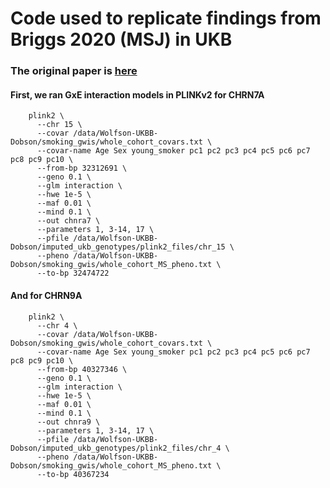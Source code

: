 # Code used to replicate findings from Briggs 2020 (MSJ) in UKB

### The original paper is [here](https://journals.sagepub.com/doi/full/10.1177/1352458520958361#bibr14-1352458520958361)

#### First, we ran GxE interaction models in PLINKv2 for CHRN7A
        plink2 \
          --chr 15 \
          --covar /data/Wolfson-UKBB-Dobson/smoking_gwis/whole_cohort_covars.txt \
          --covar-name Age Sex young_smoker pc1 pc2 pc3 pc4 pc5 pc6 pc7 pc8 pc9 pc10 \
          --from-bp 32312691 \
          --geno 0.1 \
          --glm interaction \
          --hwe 1e-5 \
          --maf 0.01 \
          --mind 0.1 \
          --out chnra7 \
          --parameters 1, 3-14, 17 \
          --pfile /data/Wolfson-UKBB-Dobson/imputed_ukb_genotypes/plink2_files/chr_15 \
          --pheno /data/Wolfson-UKBB-Dobson/smoking_gwis/whole_cohort_MS_pheno.txt \
          --to-bp 32474722

#### And for CHRN9A
        plink2 \
          --chr 4 \
          --covar /data/Wolfson-UKBB-Dobson/smoking_gwis/whole_cohort_covars.txt \
          --covar-name Age Sex young_smoker pc1 pc2 pc3 pc4 pc5 pc6 pc7 pc8 pc9 pc10 \
          --from-bp 40327346 \
          --geno 0.1 \
          --glm interaction \
          --hwe 1e-5 \
          --maf 0.01 \
          --mind 0.1 \
          --out chnra9 \
          --parameters 1, 3-14, 17 \
          --pfile /data/Wolfson-UKBB-Dobson/imputed_ukb_genotypes/plink2_files/chr_4 \
          --pheno /data/Wolfson-UKBB-Dobson/smoking_gwis/whole_cohort_MS_pheno.txt \
          --to-bp 40367234
